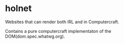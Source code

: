 # holnet
Websites that can render both IRL and in Computercraft.

Contains a pure computercraft implementaton of the DOM(dom.spec.whatwg.org).
